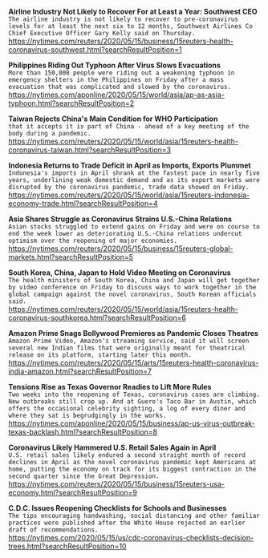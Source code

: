 **Airline Industry Not Likely to Recover For at Least a Year: Southwest CEO**\
`The airline industry is not likely to recover to pre-coronavirus levels for at least the next six to 12 months, Southwest Airlines Co Chief Executive Officer Gary Kelly said on Thursday. `\
https://nytimes.com/reuters/2020/05/15/business/15reuters-health-coronavirus-southwest.html?searchResultPosition=1

**Philippines Riding Out Typhoon After Virus Slows Evacuations**\
`More than 150,000 people were riding out a weakening typhoon in emergency shelters in the Philippines on Friday after a mass evacuation that was complicated and slowed by the coronavirus.`\
https://nytimes.com/aponline/2020/05/15/world/asia/ap-as-asia-typhoon.html?searchResultPosition=2

**Taiwan Rejects China's Main Condition for WHO Participation**\
`that it accepts it is part of China - ahead of a key meeting of the body during a pandemic.`\
https://nytimes.com/reuters/2020/05/15/world/asia/15reuters-health-coronavirus-taiwan.html?searchResultPosition=3

**Indonesia Returns to Trade Deficit in April as Imports, Exports Plummet**\
`Indonesia's imports in April shrank at the fastest pace in nearly five years, underlining weak domestic demand and as its export markets were disrupted by the coronavirus pandemic, trade data showed on Friday.`\
https://nytimes.com/reuters/2020/05/15/world/asia/15reuters-indonesia-economy-trade.html?searchResultPosition=4

**Asia Shares Struggle as Coronavirus Strains U.S.-China Relations**\
`Asian stocks struggled to extend gains on Friday and were on course to end the week lower as deteriorating U.S.-China relations undercut optimism over the reopening of major economies.`\
https://nytimes.com/reuters/2020/05/15/business/15reuters-global-markets.html?searchResultPosition=5

**South Korea, China, Japan to Hold Video Meeting on Coronavirus**\
`The health ministers of South Korea, China and Japan will get together by video conference on Friday to discuss ways to work together in the global campaign against the novel coronavirus, South Korean officials said.`\
https://nytimes.com/reuters/2020/05/15/world/asia/15reuters-health-coronavirus-southkorea.html?searchResultPosition=6

**Amazon Prime Snags Bollywood Premieres as Pandemic Closes Theatres**\
`Amazon Prime Video, Amazon's streaming service, said it will screen several new Indian films that were originally meant for theatrical release on its platform, starting later this month. `\
https://nytimes.com/reuters/2020/05/15/arts/15reuters-health-coronavirus-india-amazon.html?searchResultPosition=7

**Tensions Rise as Texas Governor Readies to Lift More Rules**\
`Two weeks into the reopening of Texas, coronavirus cases are climbing. New outbreaks still crop up. And at Guero's Taco Bar in Austin, which offers the occasional celebrity sighting, a log of every diner and where they sat is begrudgingly in the works. `\
https://nytimes.com/aponline/2020/05/15/business/ap-us-virus-outbreak-texas-backlash.html?searchResultPosition=8

**Coronavirus Likely Hammered U.S. Retail Sales Again in April**\
`U.S. retail sales likely endured a second straight month of record declines in April as the novel coronavirus pandemic kept Americans at home, putting the economy on track for its biggest contraction in the second quarter since the Great Depression.`\
https://nytimes.com/reuters/2020/05/15/business/15reuters-usa-economy.html?searchResultPosition=9

**C.D.C. Issues Reopening Checklists for Schools and Businesses**\
`The tips encouraging handwashing, social distancing and other familiar practices were published after the White House rejected an earlier draft of recommendations.`\
https://nytimes.com/2020/05/15/us/cdc-coronavirus-checklists-decision-trees.html?searchResultPosition=10

